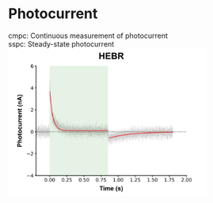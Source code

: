 # Photocurrent

cmpc: Continuous measurement of photocurrent <br/>
sspc: Steady-state photocurrent <br/>
<img src="sspc.png" height="300px">
